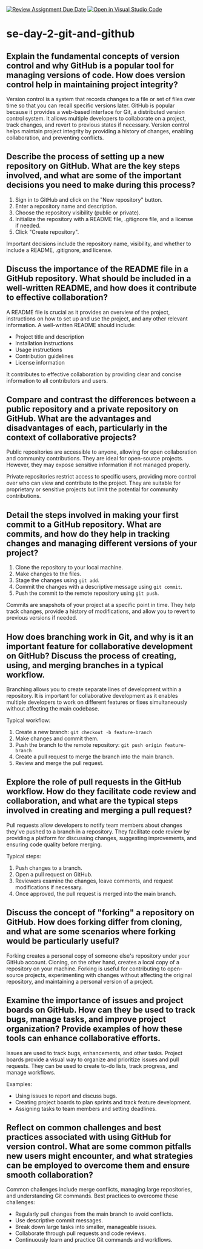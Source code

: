 [![Review Assignment Due Date](https://classroom.github.com/assets/deadline-readme-button-22041afd0340ce965d47ae6ef1cefeee28c7c493a6346c4f15d667ab976d596c.svg)](https://classroom.github.com/a/8wgCKhpZ)
[![Open in Visual Studio Code](https://classroom.github.com/assets/open-in-vscode-2e0aaae1b6195c2367325f4f02e2d04e9abb55f0b24a779b69b11b9e10269abc.svg)](https://classroom.github.com/online_ide?assignment_repo_id=18416277&assignment_repo_type=AssignmentRepo)
# se-day-2-git-and-github
## Explain the fundamental concepts of version control and why GitHub is a popular tool for managing versions of code. How does version control help in maintaining project integrity?

Version control is a system that records changes to a file or set of files over time so that you can recall specific versions later. GitHub is popular because it provides a web-based interface for Git, a distributed version control system. It allows multiple developers to collaborate on a project, track changes, and revert to previous states if necessary. Version control helps maintain project integrity by providing a history of changes, enabling collaboration, and preventing conflicts.

## Describe the process of setting up a new repository on GitHub. What are the key steps involved, and what are some of the important decisions you need to make during this process?

1. Sign in to GitHub and click on the "New repository" button.
2. Enter a repository name and description.
3. Choose the repository visibility (public or private).
4. Initialize the repository with a README file, .gitignore file, and a license if needed.
5. Click "Create repository".

Important decisions include the repository name, visibility, and whether to include a README, .gitignore, and license.

## Discuss the importance of the README file in a GitHub repository. What should be included in a well-written README, and how does it contribute to effective collaboration?

A README file is crucial as it provides an overview of the project, instructions on how to set up and use the project, and any other relevant information. A well-written README should include:
- Project title and description
- Installation instructions
- Usage instructions
- Contribution guidelines
- License information

It contributes to effective collaboration by providing clear and concise information to all contributors and users.

## Compare and contrast the differences between a public repository and a private repository on GitHub. What are the advantages and disadvantages of each, particularly in the context of collaborative projects?

Public repositories are accessible to anyone, allowing for open collaboration and community contributions. They are ideal for open-source projects. However, they may expose sensitive information if not managed properly.

Private repositories restrict access to specific users, providing more control over who can view and contribute to the project. They are suitable for proprietary or sensitive projects but limit the potential for community contributions.

## Detail the steps involved in making your first commit to a GitHub repository. What are commits, and how do they help in tracking changes and managing different versions of your project?

1. Clone the repository to your local machine.
2. Make changes to the files.
3. Stage the changes using `git add`.
4. Commit the changes with a descriptive message using `git commit`.
5. Push the commit to the remote repository using `git push`.

Commits are snapshots of your project at a specific point in time. They help track changes, provide a history of modifications, and allow you to revert to previous versions if needed.

## How does branching work in Git, and why is it an important feature for collaborative development on GitHub? Discuss the process of creating, using, and merging branches in a typical workflow.

Branching allows you to create separate lines of development within a repository. It is important for collaborative development as it enables multiple developers to work on different features or fixes simultaneously without affecting the main codebase.

Typical workflow:
1. Create a new branch: `git checkout -b feature-branch`
2. Make changes and commit them.
3. Push the branch to the remote repository: `git push origin feature-branch`
4. Create a pull request to merge the branch into the main branch.
5. Review and merge the pull request.

## Explore the role of pull requests in the GitHub workflow. How do they facilitate code review and collaboration, and what are the typical steps involved in creating and merging a pull request?

Pull requests allow developers to notify team members about changes they've pushed to a branch in a repository. They facilitate code review by providing a platform for discussing changes, suggesting improvements, and ensuring code quality before merging.

Typical steps:
1. Push changes to a branch.
2. Open a pull request on GitHub.
3. Reviewers examine the changes, leave comments, and request modifications if necessary.
4. Once approved, the pull request is merged into the main branch.

## Discuss the concept of "forking" a repository on GitHub. How does forking differ from cloning, and what are some scenarios where forking would be particularly useful?

Forking creates a personal copy of someone else's repository under your GitHub account. Cloning, on the other hand, creates a local copy of a repository on your machine. Forking is useful for contributing to open-source projects, experimenting with changes without affecting the original repository, and maintaining a personal version of a project.

## Examine the importance of issues and project boards on GitHub. How can they be used to track bugs, manage tasks, and improve project organization? Provide examples of how these tools can enhance collaborative efforts.

Issues are used to track bugs, enhancements, and other tasks. Project boards provide a visual way to organize and prioritize issues and pull requests. They can be used to create to-do lists, track progress, and manage workflows.

Examples:
- Using issues to report and discuss bugs.
- Creating project boards to plan sprints and track feature development.
- Assigning tasks to team members and setting deadlines.

## Reflect on common challenges and best practices associated with using GitHub for version control. What are some common pitfalls new users might encounter, and what strategies can be employed to overcome them and ensure smooth collaboration?

Common challenges include merge conflicts, managing large repositories, and understanding Git commands. Best practices to overcome these challenges:
- Regularly pull changes from the main branch to avoid conflicts.
- Use descriptive commit messages.
- Break down large tasks into smaller, manageable issues.
- Collaborate through pull requests and code reviews.
- Continuously learn and practice Git commands and workflows.
